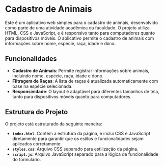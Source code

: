 # Cadastro de Animais

Este é um aplicativo web simples para o cadastro de animais, desenvolvido como parte de uma atividade acadêmica da faculdade. O projeto utiliza HTML, CSS e JavaScript, e é responsivo tanto para computadores quanto para dispositivos móveis. O aplicativo permite o cadastro de animais com informações sobre nome, espécie, raça, idade e dono.

## Funcionalidades

- **Cadastro de Animais**: Permite registrar informações sobre animais, incluindo nome, espécie, raça, idade e dono.
- **Filtragem de Raças**: A lista de raças é atualizada automaticamente com base na espécie selecionada.
- **Responsividade**: O layout é adaptável para diferentes tamanhos de tela, tanto para dispositivos móveis quanto para computadores.

## Estrutura do Projeto

O projeto está estruturado da seguinte maneira:

- **`index.html`**: Contém a estrutura da página, e inclui CSS e JavaScript diretamente para garantir que os estilos e funcionalidades sejam aplicados corretamente.
- **`styles.css`**: Arquivo CSS separado para estilização da página.
- **`script.js`**: Arquivo JavaScript separado para a lógica de funcionalidade do formulário.
